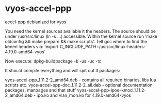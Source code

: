 # vyos-accel-ppp
accel-ppp debianized for vyos

You need the kernel sources available it the headers. The source should be under /usr/src/linux (ln -s ...) accessible.
Within the kernel source run 'make oldconfig && make prepare && make scripts'.
Tell gcc where to find the kenerl headers via: 'export C_INCLUDE_PATH=/usr/src/linux-headers-4.19.0-amd64-vyos'

Now execute: dpkg-buildpackage -b -us -uc -tc

It should compile everything and will spit out 3 packages:

vyos-accel-ppp_1.11.2-2_amd64.deb - contains all required binaries, libs lua scripts etc.
vyos-accel-ppp-doc_1.11.2-2_all.deb - optional documentation packages, manpages and that stuff
vyos-accel-ppp-ipoe-kmod_1.11.2-2_amd64.deb - ipo.ko and vlan_mon.ko for 4.19.0-amd64-vyos

